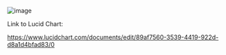 ![image](https://user-images.githubusercontent.com/43020059/60036666-59983c80-9675-11e9-907e-6c6be3890446.png)


Link to Lucid Chart:

https://www.lucidchart.com/documents/edit/89af7560-3539-4419-922d-d8a1d4bfad83/0
